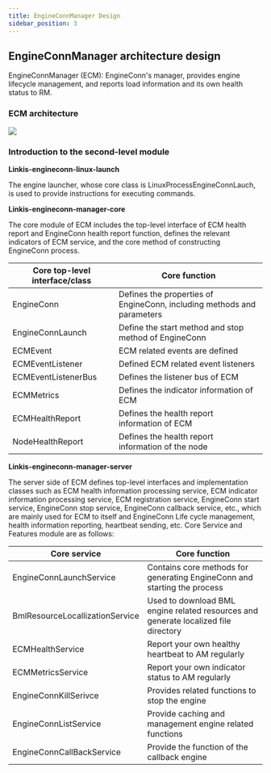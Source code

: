 ```yaml
---
title: EngineConnManager Design
sidebar_position: 3
---
```


EngineConnManager architecture design
-------------------------

EngineConnManager (ECM): EngineConn's manager, provides engine lifecycle management, and reports load information and its own health status to RM.
###  ECM architecture

![](/Images/Architecture/engine/ecm-01.png)

###  Introduction to the second-level module

**Linkis-engineconn-linux-launch**

The engine launcher, whose core class is LinuxProcessEngineConnLauch, is used to provide instructions for executing commands.

**Linkis-engineconn-manager-core**

The core module of ECM includes the top-level interface of ECM health report and EngineConn health report function, defines the relevant indicators of ECM service, and the core method of constructing EngineConn process.

| Core top-level interface/class     | Core function                                                            |
|------------------------------------|--------------------------------------------------------------------------|
| EngineConn                         | Defines the properties of EngineConn, including methods and parameters   |
| EngineConnLaunch                   | Define the start method and stop method of EngineConn                    |
| ECMEvent                           | ECM related events are defined                                           |
| ECMEventListener                   | Defined ECM related event listeners                                      |
| ECMEventListenerBus                | Defines the listener bus of ECM                                          |
| ECMMetrics                         | Defines the indicator information of ECM                                 |
| ECMHealthReport                    | Defines the health report information of ECM                             |
| NodeHealthReport                   | Defines the health report information of the node                        |

**Linkis-engineconn-manager-server**

The server side of ECM defines top-level interfaces and implementation classes such as ECM health information processing service, ECM indicator information processing service, ECM registration service, EngineConn start service, EngineConn stop service, EngineConn callback service, etc., which are mainly used for ECM to itself and EngineConn Life cycle management, health information reporting, heartbeat sending, etc.
Core Service and Features module are as follows:

| Core service                    | Core function                                        |
|---------------------------------|-------------------------------------------------|
| EngineConnLaunchService         | Contains core methods for generating EngineConn and starting the process          |
| BmlResourceLocallizationService | Used to download BML engine related resources and generate localized file directory |
| ECMHealthService                | Report your own healthy heartbeat to AM regularly                      |
| ECMMetricsService               | Report your own indicator status to AM regularly                      |
| EngineConnKillSerivce           | Provides related functions to stop the engine                          |
| EngineConnListService           | Provide caching and management engine related functions                    |
| EngineConnCallBackService       | Provide the function of the callback engine                              |


